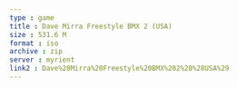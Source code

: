```yaml
---
type : game
title : Dave Mirra Freestyle BMX 2 (USA)
size : 531.6 M
format : iso
archive : zip
server : myrient
link2 : Dave%20Mirra%20Freestyle%20BMX%202%20%28USA%29
---
```

